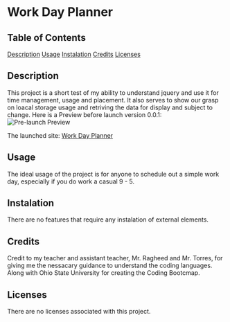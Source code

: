 # Work Day Planner

## Table of Contents
[Description](#description)
[Usage](#usage)
[Instalation](#instalation)
[Credits](#credits)
[Licenses](#licenses)

## Description
This project is a short test of my ability to understand jquery and use it for time management, usage and placement. It also serves to show our grasp on loacal storage usage and retriving the data for display and subject to change. Here is a Preview before launch version 0.0.1: 
![Pre-launch Preview](pre-launch-work-day-planner.png)

The launched site: [Work Day Planner]() 

## Usage
The ideal usage of the project is for anyone to schedule out a simple work day, especially if you do work a casual 9 - 5.

## Instalation
There are no features that require any instalation of external elements.

## Credits
Credit to my teacher and assistant teacher, Mr. Ragheed and Mr. Torres, for giving me the nessacary guidance to understand the coding languages. Along with Ohio State University for creating the Coding Bootcmap.

## Licenses
There are no licenses associated with this project.
